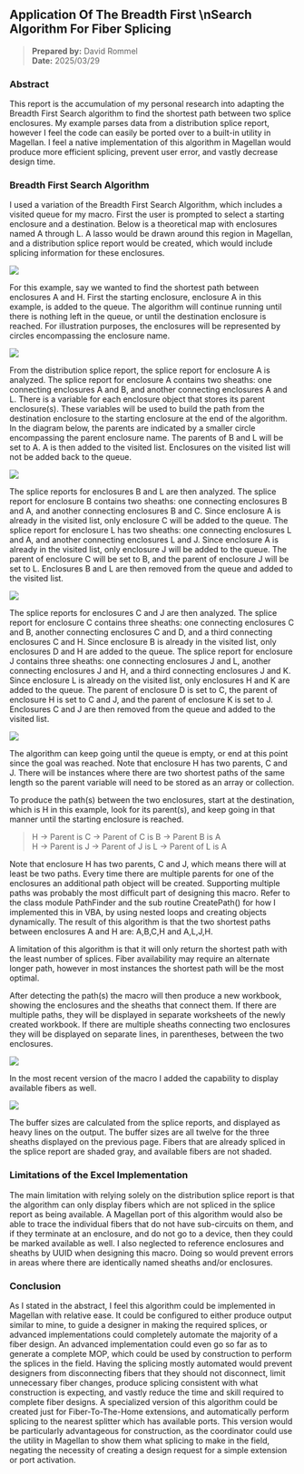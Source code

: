 ## Application Of The Breadth First \nSearch Algorithm For Fiber Splicing
>**Prepared by:** David Rommel  
**Date:** 2025/03/29

### Abstract
This report is the accumulation of my personal research into adapting the Breadth 
First Search algorithm to find the shortest path between two splice enclosures.  My 
example parses data from a distribution splice report, however I feel the code can 
easily be ported over to a built-in utility in Magellan.  I feel a native implementation 
of this algorithm in Magellan would produce more efficient splicing, prevent user error, 
and vastly decrease design time.

### Breadth First Search Algorithm
I used a variation of the Breadth First Search Algorithm, which includes a visited 
queue for my macro.  First the user is prompted to select a starting enclosure and 
a destination.  Below is a theoretical map with enclosures named A through L.  A 
lasso would be drawn around this region in Magellan, and a distribution splice report 
would be created, which would include splicing information for these enclosures.

![](Images/img_001.jpg)

For this example, say we wanted to find the shortest path between enclosures A 
and H.  First the starting enclosure, enclosure A in this example, is added to 
the queue.  The algorithm will continue running until there is nothing left in 
the queue, or until the destination enclosure is reached.  For illustration 
purposes, the enclosures will be represented by circles encompassing the enclosure name.

![](Images/img_002.jpg)

From the distribution splice report, the splice report for enclosure A is analyzed.  The 
splice report for enclosure A contains two sheaths: one connecting enclosures A 
and B, and another connecting enclosures A and L.  There is a variable for each 
enclosure object that stores its parent enclosure(s).  These variables will be 
used to build the path from the destination enclosure to the starting enclosure 
at the end of the algorithm.  In the diagram below, the parents are indicated by 
a smaller circle encompassing the parent enclosure name.  The parents of B and L 
will be set to A.  A is then added to the visited list.  Enclosures on the visited 
list will not be added back to the queue.

![](Images/img_003.jpg)

The splice reports for enclosures B and L are then analyzed.  The splice report 
for enclosure B contains two sheaths: one connecting enclosures B and A, and another 
connecting enclosures B and C.  Since enclosure A is already in the visited list, 
only enclosure C will be added to the queue.  The splice report for enclosure L 
has two sheaths: one connecting enclosures L and A, and another connecting enclosures 
L and J.  Since enclosure A is already in the visited list, only enclosure J will 
be added to the queue.  The parent of enclosure C will be set to B, and the parent 
of enclosure J will be set to L.  Enclosures B and L are then removed from the 
queue and added to the visited list.

![](Images/img_004.jpg)

The splice reports for enclosures C and J are then analyzed.  The splice report 
for enclosure C contains three sheaths: one connecting enclosures C and B, another 
connecting enclosures C and D, and a third connecting enclosures C and H.  Since 
enclosure B is already in the visited list, only enclosures D and H are added to 
the queue.  The splice report for enclosure J contains three sheaths: one connecting 
enclosures J and L, another connecting enclosures J and H, and a third connecting 
enclosures J and K.  Since enclosure L is already on the visited list, only 
enclosures H and K are added to the queue.  The parent of enclosure D is set to C, 
the parent of enclosure H is set to C and J, and the parent of enclosure K is set 
to J.  Enclosures C and J are then removed from the queue and added to the visited list.

![](Images/img_005.jpg)

The algorithm can keep going until the queue is empty, or end at this point since 
the goal was reached.  Note that enclosure H has two parents, C and J.  There will 
be instances where there are two shortest paths of the same length so the parent 
variable will need to be stored as an array or collection.

To produce the path(s) between the two enclosures, start at the destination, which 
is H in this example, look for its parent(s), and keep going in that manner until 
the starting enclosure is reached.

>H → Parent is C → Parent of C is B → Parent B is A  
H → Parent is J → Parent of J is L → Parent of L is A

Note that enclosure H has two parents, C and J, which means there will at least be 
two paths.  Every time there are multiple parents for one of the enclosures an 
additional path object will be created.  Supporting multiple paths was probably 
the most difficult part of designing this macro.  Refer to the class module PathFinder 
and the sub routine CreatePath() for how I implemented this in VBA, by using nested 
loops and creating objects dynamically.  The result of this algorithm is that the 
two shortest paths between enclosures A and H are: A,B,C,H and A,L,J,H.

A limitation of this algorithm is that it will only return the shortest path with 
the least number of splices.  Fiber availability may require an alternate longer 
path, however in most instances the shortest path will be the most optimal.

After detecting the path(s) the macro will then produce a new workbook, showing 
the enclosures and the sheaths that connect them.  If there are multiple paths, 
they will be displayed in separate worksheets of the newly created workbook.  If 
there are multiple sheaths connecting two enclosures they will be displayed on 
separate lines, in parentheses, between the two enclosures.

![](Images/img_006.jpg)

In the most recent version of the macro I added the capability to display 
available fibers as well.

![](Images/img_007.jpg)

The buffer sizes are calculated from the splice reports, and displayed as heavy 
lines on the output.  The buffer sizes are all twelve for the three sheaths 
displayed on the previous page.  Fibers that are already spliced in the splice 
report are shaded gray, and available fibers are not shaded.

### Limitations of the Excel Implementation
The main limitation with relying solely on the distribution splice report is that 
the algorithm can only display fibers which are not spliced in the splice report as 
being available.  A Magellan port of this algorithm would also be able to trace the 
individual fibers that do not have sub-circuits on them, and if they terminate at an 
enclosure, and do not go to a device, then they could be marked available as 
well.  I also neglected to reference enclosures and sheaths by UUID when designing 
this macro.  Doing so would prevent errors in areas where there are identically 
named sheaths and/or enclosures.

### Conclusion
As I stated in the abstract, I feel this algorithm could be implemented in Magellan 
with relative ease.  It could be configured to either produce output similar to mine, 
to guide a designer in making the required splices, or advanced implementations could 
completely automate the majority of a fiber design.  An advanced implementation 
could even go so far as to generate a complete MOP, which could be used by construction 
to perform the splices in the field.  Having the splicing mostly automated would 
prevent designers from disconnecting fibers that they should not disconnect, limit 
unnecessary fiber changes, produce splicing consistent with what construction is 
expecting, and vastly reduce the time and skill required to complete fiber 
designs.  A specialized version of this algorithm could be created just for 
Fiber-To-The-Home extensions, and automatically perform splicing to the nearest 
splitter which has available ports.  This version would be particularly advantageous 
for construction, as the coordinator could use the utility in Magellan to show them 
what splicing to make in the field, negating the necessity of creating a design 
request for a simple extension or port activation. 
